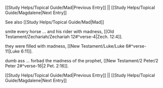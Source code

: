 [[Study Helps/Topical Guide/Mad|Previous Entry]]  ||  [[Study Helps/Topical Guide/Magdalene|Next Entry]]

 See also [[Study Helps/Topical Guide/Mad|Mad]]

 smite every horse ... and his rider with madness, [[Old Testament/Zechariah/Zechariah 12#^verse-4|Zech. 12:4]].

 they were filled with madness, [[New Testament/Luke/Luke 6#^verse-11|Luke 6:11]].

 dumb ass ... forbad the madness of the prophet, [[New Testament/2 Peter/2 Peter 2#^verse-16|2 Pet. 2:16]].

[[Study Helps/Topical Guide/Mad|Previous Entry]]  ||  [[Study Helps/Topical Guide/Magdalene|Next Entry]]